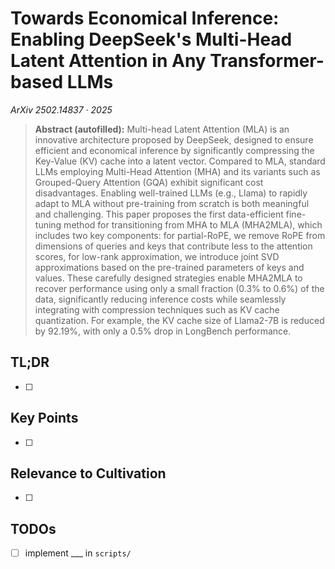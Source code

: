 # Towards Economical Inference: Enabling DeepSeek's Multi-Head Latent  Attention in Any Transformer-based LLMs
*ArXiv 2502.14837 · 2025*

> **Abstract (autofilled):**
> Multi-head Latent Attention (MLA) is an innovative architecture proposed by DeepSeek, designed to ensure efficient and economical inference by significantly compressing the Key-Value (KV) cache into a latent vector. Compared to MLA, standard LLMs employing Multi-Head Attention (MHA) and its variants such as Grouped-Query Attention (GQA) exhibit significant cost disadvantages. Enabling well-trained LLMs (e.g., Llama) to rapidly adapt to MLA without pre-training from scratch is both meaningful and challenging. This paper proposes the first data-efficient fine-tuning method for transitioning from MHA to MLA (MHA2MLA), which includes two key components: for partial-RoPE, we remove RoPE from dimensions of queries and keys that contribute less to the attention scores, for low-rank approximation, we introduce joint SVD approximations based on the pre-trained parameters of keys and values. These carefully designed strategies enable MHA2MLA to recover performance using only a small fraction (0.3% to 0.6%) of the data, significantly reducing inference costs while seamlessly integrating with compression techniques such as KV cache quantization. For example, the KV cache size of Llama2-7B is reduced by 92.19%, with only a 0.5% drop in LongBench performance.

## TL;DR <!-- mark complete when filled -->
- [ ]

## Key Points
- [ ]

## Relevance to Cultivation
- [ ]

## TODOs
- [ ] implement ___ in `scripts/`
